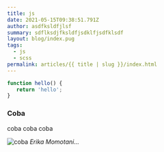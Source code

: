 ```yaml
---
title: js
date: 2021-05-15T09:38:51.791Z
author: asdfksldfjlsf
summary: sdflksdjfksldfjsdklfjsdfklsdf
layout: blog/index.pug
tags:
  - js
  - scss
permalink: articles/{{ title | slug }}/index.html
---
```

```javascript
function hello() {
   return 'hello';
}
```

### Coba

coba coba coba

![coba](/assets/images/erika2.jpg "coba")
*Erika Momotani...*
